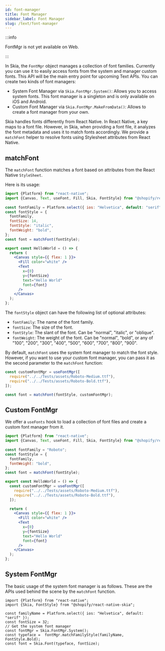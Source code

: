 ```yaml
---
id: font-manager
title: Font Manager
sidebar_label: Font Manager
slug: /text/font-manager
---
```


:::info

FontMgr is not yet available on Web.

:::

In Skia, the `FontMgr` object manages a collection of font families.
Currently you can use it to easily access fonts from the system and manager custom fonts.
This API will be the main entry point for upcoming Text APIs.
You can create two kinds of font managers:

* System Font Manager via `Skia.FontMgr.System()`: Allows you to access system fonts. This font manager is a singleton and is only available on iOS and Android.
* Custom Font Manager via `Skia.FontMgr.MakeFromData()`: Allows to create a font manager from your own.

Skia handles fonts differently from React Native.
In React Native, a key maps to a font file.
However, in Skia, when providing a font file, it analyzes the font metadata and uses it to match fonts accordingly.
We provide a `matchFont` helper to resolve fonts using Stylesheet attributes from React Native.

## matchFont

The `matchFont` function matches a font based on attributes from the React Native `StyleSheet`. 

Here is its usage:

```jsx twoslash
import {Platform} from "react-native";
import {Canvas, Text, useFont, Fill, Skia, FontStyle} from "@shopify/react-native-skia";
 
const fontFamily = Platform.select({ ios: "Helvetica", default: "serif" });
const fontStyle = {
  fontFamily,
  fontSize: 14,
  fontStyle: "italic",
  fontWeight: "bold",
};
const font = matchFont(fontStyle);

export const HelloWorld = () => {
  return (
    <Canvas style={{ flex: 1 }}>
      <Fill color="white" />
      <Text
        x={0}
        y={fontSize}
        text="Hello World"
        font={font}
      />
    </Canvas>
  );
};
```

The `fontStyle` object can have the following list of optional attributes:

- `fontFamily`: The name of the font family.
- `fontSize`: The size of the font.
- `fontStyle`: The slant of the font. Can be "normal", "italic", or "oblique".
- `fontWeight`: The weight of the font. Can be "normal", "bold", or any of "100", "200", "300", "400", "500", "600", "700", "800", "900".

By default, `matchFont` uses the system font manager to match the font style. However, if you want to use your custom font manager, you can pass it as the second parameter to the `matchFont` function:

```jsx
const customFontMgr = useFontMgr([
  require("../../Tests/assets/Roboto-Medium.ttf"),
  require("../../Tests/assets/Roboto-Bold.ttf"),
]);

const font = matchFont(fontStyle, customFontMgr);
```

## Custom FontMgr

We offer a `useFonts` hook to load a collection of font files and create a custom font manager from it.

```jsx twoslash
import {Platform} from "react-native";
import {Canvas, Text, useFont, Fill, Skia, FontStyle} from "@shopify/react-native-skia";
 
const fontFamily = "Roboto";
const fontStyle = {
  fontFamily,
  fontWeight: "bold",
};
const font = matchFont(fontStyle);

export const HelloWorld = () => {
  const customFontMgr = useFontMgr([
    require("../../Tests/assets/Roboto-Medium.ttf"),
    require("../../Tests/assets/Roboto-Bold.ttf"),
  ]);

  return (
    <Canvas style={{ flex: 1 }}>
      <Fill color="white" />
      <Text
        x={0}
        y={fontSize}
        text="Hello World"
        font={font}
      />
    </Canvas>
  );
};
```

## System FontMgr

The basic usage of the system font manager is as follows.
These are the APIs used behind the scene by the `matchFont` function.

```tsx twoslash
import {Platform} from "react-native";
import {Skia, FontStyle} from "@shopify/react-native-skia";
 
const familyName = Platform.select({ ios: "Helvetica", default: "serif" });
const fontSize = 32;
// Get the system font manager
const fontMgr = Skia.FontMgr.System();
const typeface =  fontMgr.matchFamilyStyle(familyName, FontStyle.Bold);
const font = Skia.Font(typeface, fontSize);
```
